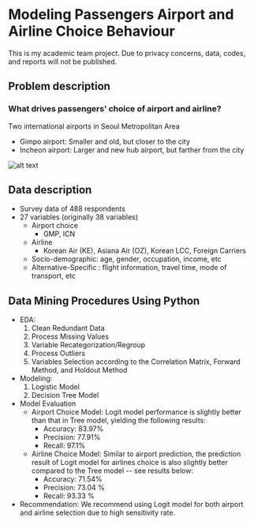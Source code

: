 # Modeling Passengers Airport and Airline Choice Behaviour
This is my academic team project. Due to privacy concerns, data, codes, and reports will not be published.

## Problem description
### What drives passengers’ choice of airport and airline?
Two international airports in Seoul Metropolitan Area
- Gimpo airport: Smaller and old, but closer to the city 
- Incheon airport: Larger and new hub airport, but farther from the city 

![alt text](https://github.com/TrucAPhan/Modeling-Passengers-Airport-and-Airline-Choice-Behaviour/blob/3b4308ccfe23ca415c260640bf1f4434461fbd7f/Korea%20Airports.png)

## Data description
- Survey data of 488 respondents
- 27 variables (originally 38 variables)
  - Airport choice
    - GMP, ICN
  - Airline
    - Korean Air (KE), Asiana Air (OZ), Korean LCC, Foreign Carriers
  - Socio-demographic: age, gender, occupation, income, etc
  - Alternative-Specific : flight information, travel time, mode of transport, etc

## Data Mining Procedures Using Python 
- EDA:
  1. Clean Redundant Data
  2. Process Missing Values
  3. Variable Recategorization/Regroup
  4. Process Outliers
  5. Variables Selection according to the Correlation Matrix, Forward Method, and Holdout Method
- Modeling:
  1. Logistic Model
  2. Decision Tree Model
- Model Evaluation
  - Airport Choice Model: Logit model performance is slightly better than that in Tree model, yielding the following results:
    - Accuracy: 83.97%
    - Precision: 77.91%
    - Recall: 97.1%
  - Airline Choice Model: Similar to airport prediction, the prediction result of Logit model for airlines choice is also slightly better compared to the Tree model -- see results below:
    - Accuracy: 71.54%  
    - Precision: 73.04 % 
    - Recall: 93.33 % 
- Recommendation: We recommend using Logit model for both airport and airline selection due to high sensitivity rate.


